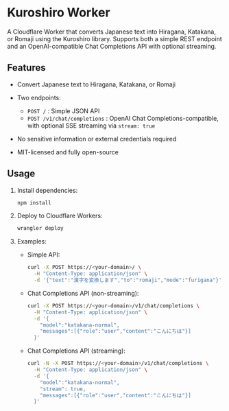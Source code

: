 # Kuroshiro Worker

A Cloudflare Worker that converts Japanese text into Hiragana, Katakana, or Romaji using the Kuroshiro library. Supports both a simple REST endpoint and an OpenAI-compatible Chat Completions API with optional streaming.

## Features

* Convert Japanese text to Hiragana, Katakana, or Romaji
* Two endpoints:

  * `POST /` : Simple JSON API
  * `POST /v1/chat/completions` : OpenAI Chat Completions-compatible, with optional SSE streaming via `stream: true`
* No sensitive information or external credentials required
* MIT-licensed and fully open-source

## Usage

1. Install dependencies:

   ```bash
   npm install
   ```
2. Deploy to Cloudflare Workers:

   ```bash
   wrangler deploy
   ```
3. Examples:

   * Simple API:

     ```bash
     curl -X POST https://<your-domain>/ \
       -H "Content-Type: application/json" \
       -d '{"text":"漢字を変換します","to":"romaji","mode":"furigana"}'
     ```

   * Chat Completions API (non-streaming):

     ```bash
     curl -X POST https://<your-domain>/v1/chat/completions \
       -H "Content-Type: application/json" \
       -d '{
         "model":"katakana-normal",
         "messages":[{"role":"user","content":"こんにちは"}]
       }'
     ```

   * Chat Completions API (streaming):

     ```bash
     curl -N -X POST https://<your-domain>/v1/chat/completions \
       -H "Content-Type: application/json" \
       -d '{
         "model":"katakana-normal",
         "stream": true,
         "messages":[{"role":"user","content":"こんにちは"}]
       }'
     ```
